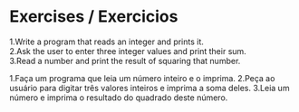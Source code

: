 #  Exercises / Exercicios

<p>1.Write a program that reads an integer and prints it.<br>
  2.Ask the user to enter three integer values and print their sum.<br>
  3.Read a number and print the result of squaring that number.</p>
1.Faça um programa que leia um número inteiro e o imprima.
2.Peça ao usuário para digitar três valores inteiros e imprima a soma deles.
3.Leia um número e imprima o resultado do quadrado deste número.
